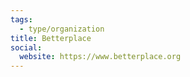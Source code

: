 ```yaml
---
tags:
  - type/organization
title: Betterplace
social:
  website: https://www.betterplace.org
---
```

